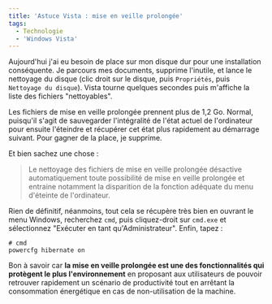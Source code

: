 ```yaml
---
title: 'Astuce Vista : mise en veille prolongée'
tags:
  - Technologie
  - 'Windows Vista'
---
```


Aujourd'hui j'ai eu besoin de place sur mon disque dur pour une installation
conséquente. Je parcours mes documents, supprime l'inutile, et lance le
nettoyage du disque (clic droit sur le disque, puis `Propriétés`, puis
`Nettoyage du disque`). Vista tourne quelques secondes puis m'affiche la liste
des fichiers "nettoyables".

Les fichiers de mise en veille prolongée prennent plus de 1,2 Go. Normal,
puisqu'il s'agit de sauvegarder l'intégralité de l'état actuel de l'ordinateur
pour ensuite l'éteindre et récupérer cet état plus rapidement au démarrage
suivant. Pour gagner de la place, je supprime.

Et bien sachez une chose&nbsp;:

> Le nettoyage des fichiers de mise en veille prolongée désactive
> automatiquement toute possibilité de mise en veille prolongée et entraine
> notamment la disparition de la fonction adéquate du menu d'éteinte de
> l'ordinateur.

Rien de définitif, néanmoins, tout cela se récupère très bien en ouvrant le menu
Windows, recherchez `cmd`, puis cliquez-droit sur `cmd.exe` et sélectionnez
"Exécuter en tant qu'Administrateur". Enfin, tapez :

```
# cmd
powercfg hibernate on
```

Bon à savoir car **la mise en veille prolongée est une des fonctionnalités qui
protègent le plus l'environnement** en proposant aux utilisateurs de pouvoir
retrouver rapidement un scénario de productivité tout en arrêtant la
consommation énergétique en cas de non-utilisation de la machine.

